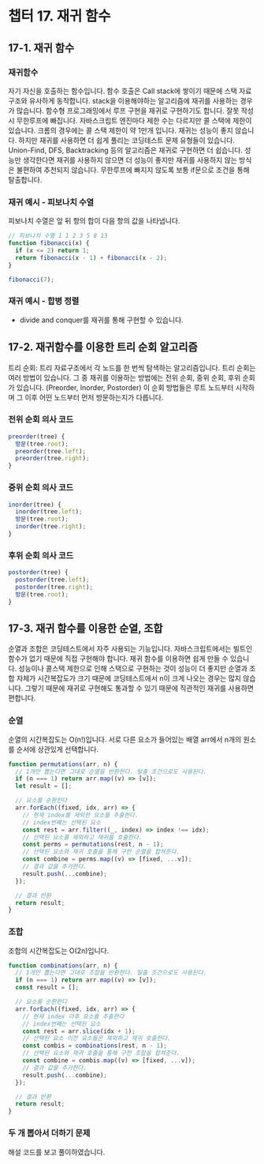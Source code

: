 # 챕터 17. 재귀 함수

## 17-1. 재귀 함수

### 재귀함수

자기 자신을 호출하는 함수입니다. 함수 호출은 Call stack에 쌓이기 때문에 스택 자료구조와 유사하게 동작합니다. stack을 이용해야하는 알고리즘에 재귀를 사용하는 경우가 많습니다. 함수형 프로그래밍에서 루프 구현을 재귀로 구현하기도 합니다. 잘못 작성시 무한루프에 빠집니다. 자바스크립트 엔진마다 제한 수는 다르지만 콜 스택에 제한이 있습니다. 크롬의 경우에는 콜 스택 제한이 약 1만개 입니다. 재귀는 성능이 좋지 않습니다. 하지만 재귀를 사용하면 더 쉽게 풀리는 코딩테스트 문제 유형들이 있습니다. Union-Find, DFS, Backtracking 등의 알고리즘은 재귀로 구현하면 더 쉽습니다. 성능만 생각한다면 재귀를 사용하지 않으면 더 성능이 좋지만 재귀를 사용하지 않는 방식은 불편하여 추천되지 않습니다. 무한루프에 빠지지 않도록 보통 if문으로 조건을 통해 탈출합니다.

### 재귀 예시 - 피보나치 수열

피보나치 수열은 앞 뒤 항의 합이 다음 항의 값을 나타냅니다.

```javascript
// 피보나치 수열 1 1 2 3 5 8 13
function fibonacci(x) {
  if (x <= 2) return 1;
  return fibonacci(x - 1) + fibonacci(x - 2);
}

fibonacci(7);
```

### 재귀 예시 - 합병 정렬

- divide and conquer를 재귀를 통해 구현할 수 있습니다.

## 17-2. 재귀함수를 이용한 트리 순회 알고리즘

트리 순회: 트리 자료구조에서 각 노드를 한 번씩 탐색하는 알고리즘입니다. 트리 순회는 여러 방법이 있습니다. 그 중 재귀를 이용하는 방법에는 전위 순회, 중위 순회, 후위 순회가 있습니다. (Preorder, Inorder, Postorder) 이 순회 방법들은 루트 노드부터 시작하며 그 이후 어떤 노드부터 먼저 방문하는지가 다릅니다.

### 전위 순회 의사 코드

```javascript
preorder(tree) {
  방문(tree.root);
  preorder(tree.left);
  preorder(tree.right);
}
```

### 중위 순회 의사 코드

```javascript
inorder(tree) {
  inorder(tree.left);
  방문(tree.root);
  inorder(tree.right);
}
```

### 후위 순회 의사 코드

```javascript
postorder(tree) {
  postorder(tree.left);
  postorder(tree.right);
  방문(tree.root);
}
```

## 17-3. 재귀 함수를 이용한 순열, 조합

순열과 조합은 코딩테스트에서 자주 사용되는 기능입니다. 자바스크립트에서는 빌트인 함수가 없기 때문에 직접 구현해야 합니다. 재귀 함수를 이용하면 쉽게 만들 수 있습니다. 성능이나 콜스택 제한으로 인해 스택으로 구현하는 것이 성능이 더 좋지만 순열과 조합 자체가 시간복잡도가 크기 때문에 코딩테스트에서 n이 크게 나오는 경우는 많지 않습니다. 그렇기 때문에 재귀로 구현해도 통과할 수 있기 때문에 직관적인 재귀를 사용하면 편합니다.

### 순열

순열의 시간복잡도는 O(n!)입니다. 서로 다른 요소가 들어있는 배열 arr에서 n개의 원소를 순서에 상관있게 선택합니다.

```javascript
function permutations(arr, n) {
  // 1개만 뽑는다면 그대로 순열을 반환한다. 탈출 조건으로도 사용된다.
  if (n === 1) return arr.map((v) => [v]);
  let result = [];

  // 요소를 순환한다
  arr.forEach((fixed, idx, arr) => {
    // 현재 index를 제외한 요소를 추출한다.
    // index번째는 선택된 요소
    const rest = arr.filter((_, index) => index !== idx);
    // 선택된 요소를 제외하고 재귀를 호출한다.
    const perms = permutations(rest, n - 1);
    // 선택된 요소와 재귀 호출을 통해 구한 순열을 합쳐준다.
    const combine = perms.map((v) => [fixed, ...v]);
    // 결과 값을 추가한다.
    result.push(...combine);
  });

  // 결과 반환
  return result;
}
```

### 조합

조합의 시간복잡도는 O(2n)입니다.

```javascript
function combinations(arr, n) {
  // 1개만 뽑는다면 그대로 조합을 반환한다. 탈출 조건으로도 사용된다.
  if (n === 1) return arr.map((v) => [v]);
  const result = [];

  // 요소를 순환한다
  arr.forEach((fixed, idx, arr) => {
    // 현재 index 이후 요소를 추출한다
    // index번째는 선택된 요소
    const rest = arr.slice(idx + 1);
    // 선택된 요소 이전 요소들은 제외하고 재귀 호출한다.
    const combis = combinations(rest, n - 1);
    // 선택된 요소와 재귀 호출을 통해 구한 조합을 합쳐준다.
    const combine = combis.map((v) => [fixed, ...v]);
    // 결과 값을 추가한다.
    result.push(...combine);
  });

  // 결과 반환
  return result;
}
```

### 두 개 뽑아서 더하기 문제

해설 코드를 보고 풀이하였습니다.
